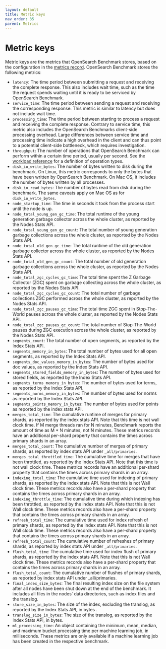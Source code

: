 ```yaml
---
layout: default
title: Metric keys
nav_order: 35
parent: Metrics
---
```


# Metric keys

Metric keys are the metrics that OpenSearch Benchmark stores, based on the configuration in the [metrics record]({{site.url}}{{site.baseurl}}/benchmark/metrics/metric-keys/). OpenSearch Benchmark stores the following metrics:


- `latency`: The time period between submitting a request and receiving the complete response. This also includes wait time, such as the time the request spends waiting until it is ready to be serviced by OpenSearch Benchmark.
- `service_time`: The time period between sending a request and receiving the corresponding response. This metric is similar to latency but does not include wait time. 
- `processing_time`: The time period between starting to process a request and receiving the complete response. Contrary to service time, this metric also includes the OpenSearch Benchmarks client-side processing overhead. Large differences between service time and processing time indicate a high overhead in the client and can thus point to a potential client-side bottleneck, which requires investigation.
- `throughput`: The number of operations that OpenSearch Benchmark can perform within a certain time period, usually per second. See the [workload reference]({{site.url}}{{site.baseurl}}/benchmark/workloads/index/) for a definition of operation types.
- `disk_io_write_bytes`: The number of bytes written to disk during the benchmark. On Linux, this metric corresponds to only the bytes that have been written by OpenSearch Benchmark. On Mac OS, it includes the number of bytes written by all processes.
- `disk_io_read_bytes`: The number of bytes read from disk during the benchmark. The same caveats apply on Mac OS as for `disk_io_write_bytes`.
- `node_startup_time`: The time in seconds it took from the process start until the node is up.
- `node_total_young_gen_gc_time`: The total runtime of the young generation garbage collector across the whole cluster, as reported by the Nodes Stats API.
- `node_total_young_gen_gc_count`: The total number of young generation garbage collections across the whole cluster, as reported by the Nodes Stats API.
- `node_total_old_gen_gc_time`: The total runtime of the old generation garbage collector across the whole cluster, as reported by the Nodes Stats API.
- `node_total_old_gen_gc_count`: The total number of old generation garbage collections across the whole cluster, as reported by the Nodes Stats API.
- `node_total_zgc_cycles_gc_time`: The total time spent the Z Garbage Collector (ZGC) spent on garbage collecting across the whole cluster, as reported by the Nodes Stats API.
- `node_total_zgc_cycles_gc_count`: The total number of garbage collections ZGC performed across the whole cluster, as reported by the Nodes Stats API.
- `node_total_zgc_pauses_gc_time`: The total time ZGC spent in Stop-The-World pauses across the whole cluster, as reported by the Nodes Stats API.
- `node_total_zgc_pauses_gc_count`: The total number of Stop-The-World pauses during ZGC execution across the whole cluster, as reported by the Nodes Stats API.
- `segments_count`: The total number of open segments, as reported by the Index Stats API.
- `segments_memory_in_bytes`: The total number of bytes used for all open segments, as reported by the Index Stats API.
- `segments_doc_values_memory_in_bytes`: The number of bytes used for doc values, as reported by the Index Stats API.
- `segments_stored_fields_memory_in_bytes`: The number of bytes used for stored fields, as reported by the Index Stats API.
- `segments_terms_memory_in_bytes`: The number of bytes used for terms, as reported by the Index Stats API.
- `segments_norms_memory_in_bytes`: The number of bytes used for norms as reported by the Index Stats API.
- `segments_points_memory_in_bytes`: The number of bytes used for points as reported by the index stats API.
- `merges_total_time`: The cumulative runtime of merges for primary shards, as reported by the index stats API. Note that this time is not wall clock time. If M merge threads ran for N minutes, Benchmark reports the amount of time as M * N minutes, not N minutes. These metrics records have an additional per-shard property that contains the times across primary shards in an array.
- `merges_total_count`: The cumulative number of merges of primary shards, as reported by index stats API under `_all/primaries`.
- `merges_total_throttled_time`: The cumulative time for merges that have been throttled, as reported by the Index Stats API. Note that this time is not wall clock time. These metrics records have an additional per-shard property that contains the times across primary shards in an array.
- `indexing_total_time`: The cumulative time used for indexing of primary shards, as reported by the index stats API. Note that this is not Wall clock time. These metrics records also have a per-shard property that contains the times across primary shards in an array.
- `indexing_throttle_time`: The cumulative time during which indexing has been throttled, as reported by the index stats API. Note that this is not Wall clock time. These metrics records also have a per-shard property that contains the times across primary shards in an array.
- `refresh_total_time`: The cumulative time used for index refresh of primary shards, as reported by the index stats API. Note that this is not Wall clock time. These metrics records also have a per-shard property that contains the times across primary shards in an array.
- `refresh_total_count`: The cumulative number of refreshes of primary shards, as reported by index stats API under `_all/primaries`.
- `flush_total_time`: The cumulative time used for index flush of primary shards, as reported by the index stats API. Note that this is not Wall clock time. These metrics records also have a per-shard property that contains the times across primary shards in an array.
- `flush_total_count`: The cumulative number of flushes of primary shards, as reported by index stats API under _all/primaries.
- `final_index_size_bytes`: The final resulting index size on the file system after all nodes have been shut down at the end of the benchmark. It includes all files in the nodes’ data directories, such as index files and the translog.
- `store_size_in_bytes`: The size of the index, excluding the translog, as reported by the Index Stats API, in bytes .
- `translog_size_in_bytes`: The size of the translog, as reported by the Index Stats API, in bytes.
- `ml_processing_time`: An object containing the minimum, mean, median, and maximum bucket processing time per machine learning job, in milliseconds. These metrics are only available if a machine learning job has been created in the respective benchmark.
